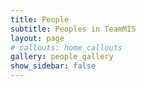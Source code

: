```yaml
---
title: People
subtitle: Peoples in TeamMIS
layout: page
# callouts: home_callouts
gallery: people_gallery
show_sidebar: false
---
```

